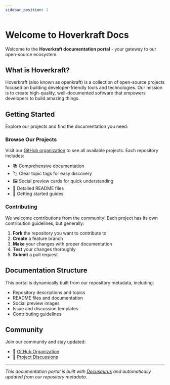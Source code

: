 ```yaml
---
sidebar_position: 1
---
```


# Welcome to Hoverkraft Docs

Welcome to the **Hoverkraft documentation portal** - your gateway to our open-source ecosystem.

## What is Hoverkraft?

Hoverkraft (also known as openkraft) is a collection of open-source projects focused on building developer-friendly tools and technologies. Our mission is to create high-quality, well-documented software that empowers developers to build amazing things.

## Getting Started

Explore our projects and find the documentation you need:

### Browse Our Projects

Visit our [GitHub organization](https://github.com/hoverkraft-tech) to see all available projects. Each repository includes:

- 📚 Comprehensive documentation
- 🏷️ Clear topic tags for easy discovery
- 🖼️ Social preview cards for quick understanding
- 📖 Detailed README files
- 🚀 Getting started guides

### Contributing

We welcome contributions from the community! Each project has its own contribution guidelines, but generally:

1. **Fork** the repository you want to contribute to
2. **Create** a feature branch
3. **Make** your changes with proper documentation
4. **Test** your changes thoroughly
5. **Submit** a pull request

## Documentation Structure

This portal is dynamically built from our repository metadata, including:

- Repository descriptions and topics
- README files and documentation
- Social preview images
- Issue and discussion templates
- Contributing guidelines

## Community

Join our community and stay updated:

- 🐙 [GitHub Organization](https://github.com/hoverkraft-tech)
- 📝 [Project Discussions](https://github.com/orgs/hoverkraft-tech/discussions)

---

*This documentation portal is built with [Docusaurus](https://docusaurus.io/) and automatically updated from our repository metadata.*
